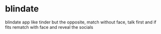 # blindate
blindate app
like tinder but the opposite, match without face, talk first and if fits rematch with face and reveal the socials
